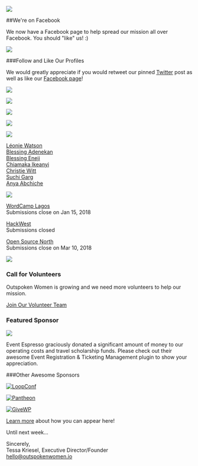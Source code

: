 ![](https://gallery.mailchimp.com/c8c866f345a8d4a8e760827d1/images/4fb6a751-9994-44d0-ad49-42c6f7c8047f.png)

##We're on Facebook

We now have a Facebook page to help spread our mission all over Facebook. You should "like" us! :)

![](https://gallery.mailchimp.com/c8c866f345a8d4a8e760827d1/images/18c96401-fd49-44a6-9692-2cf90cc5f607.png)

###Follow and Like Our Profiles

We would greatly appreciate if you would retweet our pinned [Twitter](https://twitter.com/outspoken_women/status/932355947292438529) post as well as like our [Facebook page](https://www.facebook.com/outspokenwomenrock/)!

[![](https://cdn-images.mailchimp.com/icons/social-block-v2/color-facebook-48.png)](https://www.facebook.com/outspokenwomenrock/)

[![](https://cdn-images.mailchimp.com/icons/social-block-v2/color-twitter-48.png)](https://www.twitter.com/outspoken_women/)

[![](https://cdn-images.mailchimp.com/icons/social-block-v2/color-instagram-48.png)](http://instagram.com/outspoken_women)

[![](https://cdn-images.mailchimp.com/icons/social-block-v2/color-link-48.png)](http://outspokenwomen.io)

![](https://gallery.mailchimp.com/c8c866f345a8d4a8e760827d1/images/6a9e3809-d8aa-4936-a685-101e46409a0f.jpg)

[Léonie Watson](https://outspokenwomen.io/?speakers=leonie-watson)  
[Blessing Adenekan](https://outspokenwomen.io/?speakers=blessing-adenekan)  
[Blessing Eneji](https://outspokenwomen.io/?speakers=blessing-eneji)  
[Chiamaka Ikeanyi](https://outspokenwomen.io/?speakers=chiamaka-ikeanyi)  
[Christie Witt](https://outspokenwomen.io/?speakers=christie-witt)  
[Suchi Garg](https://outspokenwomen.io/?speakers=suchi-garg)  
[Anya Abchiche](https://outspokenwomen.io/?speakers=anya-abchiche)

![](https://gallery.mailchimp.com/c8c866f345a8d4a8e760827d1/images/ecee4db7-0cef-4d5c-b7e6-b425dca8aa99.jpg)

[WordCamp Lagos](https://outspokenwomen.io/?events=wordcamp-lagos-2018)  
Submissions close on Jan 15, 2018  

[HackWest](https://outspokenwomen.io/?events=hackwest)  
Submissions closed  

[Open Source North](http://opensourcenorth.com/)  
Submissions close on Mar 10, 2018

![](https://gallery.mailchimp.com/c8c866f345a8d4a8e760827d1/images/b841e1ae-56d9-488f-a085-5692e7441c4f.jpg)

### Call for Volunteers

Outspoken Women is growing and we need more volunteers to help our mission.  

[Join Our Volunteer Team](https://outspokenwomen.io/?news=we-need-volunteers)

### Featured Sponsor
[![](https://gallery.mailchimp.com/c8c866f345a8d4a8e760827d1/images/b3268a59-904c-4c85-9571-81618d2ee91d.jpg)](https://eventespresso.com/)  

Event Espresso graciously donated a significant amount of money to our operating costs and travel scholarship funds. Please check out their awesome Event Registration & Ticketing Management plugin to show your appreciation.

###Other Awesome Sponsors

[![LoopConf](https://gallery.mailchimp.com/c8c866f345a8d4a8e760827d1/images/390a18e7-1a5a-4cfb-ab30-12213187d285.jpg)](https://loopconf.com/)  

[![Pantheon](https://gallery.mailchimp.com/c8c866f345a8d4a8e760827d1/images/e842db7a-b8e5-44ad-b923-8e823bac65bf.png)](https://pantheon.io)    

[![GiveWP](https://gallery.mailchimp.com/c8c866f345a8d4a8e760827d1/images/b13be2c3-b233-4f7e-a6ae-096fa2b7826a.jpg)](https://givewp.com/)

[Learn more](http://outspokenwomen.io/contribute/sponsors/) about how you can appear here!

Until next week...  

Sincerely,   
Tessa Kriesel, Executive Director/Founder  
hello@outspokenwomen.io




